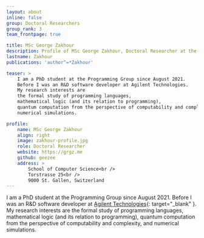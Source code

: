 ```yaml
---
layout: about
inline: false
group: Doctoral Researchers
group_rank: 3
team_frontpage: true

title: MSc George Zakhour
description: Profile of MSc George Zakhour, Doctoral Researcher at the Programming Group.
lastname: Zakhour
publications: 'author^=*Zakhour'

teaser: >
    I am a PhD student at the Programming Group since August 2021.
    Before I was an R&D software developer at Agilent Technologies.
    My research interests are
    the formal study of programming languages,
    mathematical logic (and its relation to programming),
    quantum computation from the perspective of computability and complexity, and
    numerical simulations.

profile:
    name: MSc George Zakhour
    align: right
    image: zakhour-profile.jpg
    role: Doctoral Researcher
    website: https://grgz.me
    github: geezee
    address: >
        School of Computer Science<br />
        Torstrasse 25<br />
        9000 St. Gallen, Switzerland
---
```


I am a PhD student at the Programming Group since August 2021.
Before I was an R&D software developer at [Agilent Technologies](https://www.agilent.com/){: target="_blank" }.
My research interests are
the formal study of programming languages,
mathematical logic (and its relation to programming),
quantum computation from the perspective of computability and complexity, and
numerical simulations.
